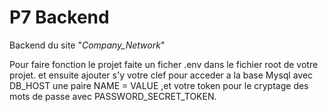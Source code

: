 # P7 Backend

Backend du site "*Company_Network*" 

Pour faire fonction le projet faite un ficher .env dans le fichier root de votre projet. et ensuite ajouter s'y votre clef pour acceder a la base Mysql avec DB_HOST une paire NAME = VALUE ,et votre token pour le cryptage des mots de passe avec PASSWORD_SECRET_TOKEN.